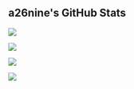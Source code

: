 ## a26nine's GitHub Stats

![](https://github-readme-stats-ruby-one.vercel.app/api?username=a26nine&hide_title=true&include_all_commits=true&count_private=true&show_icons=true)

![](https://streak-stats.demolab.com/?user=a26nine)

![](https://github-readme-stats-ruby-one.vercel.app/api/top-langs/?username=a26nine&layout=compact)

![](https://komarev.com/ghpvc/?username=a26nine&color=blue)
